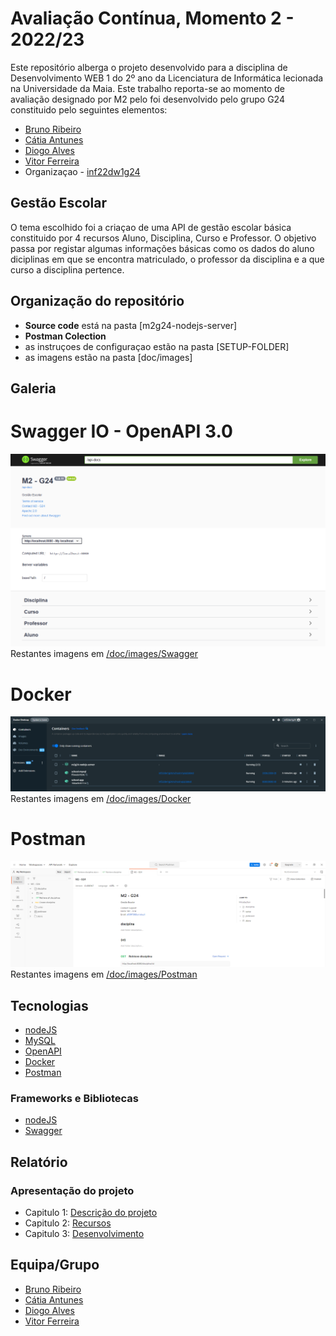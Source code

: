 # Avaliação Contínua, Momento 2 - 2022/23

Este repositório alberga o projeto desenvolvido para a disciplina de Desenvolvimento WEB 1 do 2º ano da Licenciatura de Informática lecionada na Universidade da Maia.
Este trabalho reporta-se ao momento de avaliação designado por M2 pelo foi desenvolvido pelo grupo G24 constituido pelo seguintes elementos:
* [Bruno Ribeiro](https://github.com/a040225)
* [Cátia Antunes](https://github.com/CatiaAntunes)
* [Diogo Alves](https://github.com/Diogojqalves)
* [Vitor Ferreira](https://github.com/vitorsrf)
* Organizaçao - [inf22dw1g24](https://github.com/INF22DWIG24)

## Gestão Escolar
O tema escolhido foi a criaçao de uma API de gestão escolar básica constituido por 4 recursos Aluno, Disciplina, Curso e Professor.  O objetivo passa por registar algumas informações básicas como os dados do aluno diciplinas em que se encontra matriculado,  o professor da disciplina e a que curso a disciplina pertence.

## Organização do repositório
* **Source code** está na pasta [m2g24-nodejs-server]
* **Postman Colection** 
* as instruçoes de configuraçao estão na pasta [SETUP-FOLDER]
* as imagens estão na pasta [doc/images]


## Galeria
# Swagger IO - OpenAPI 3.0
![swagger](/doc/images/Swagger/swagger_1.png "Swagger 1")
Restantes imagens em [/doc/images/Swagger](https://github.com/INF22DWIG24/ReportDW1/tree/main/doc/images/Swagger)

# Docker
![docker](/doc/images/Docker/docker_1.png "Docker 1")
Restantes imagens em [/doc/images/Docker](https://github.com/INF22DWIG24/ReportDW1/tree/main/doc/images/Docker)

# Postman
![postman](/doc/images/Postman/postman_1.png "Postman 1")
Restantes imagens em [/doc/images/Postman](https://github.com/INF22DWIG24/ReportDW1/tree/main/doc/images/Postman)

## Tecnologias
* [nodeJS](https://nodejs.org/en/)
* [MySQL](https://www.mysql.com/)
* [OpenAPI](https://swagger.io/specification/)
* [Docker](https://www.docker.com/)
* [Postman](https://www.postman.com/)

### Frameworks e Bibliotecas
* [nodeJS](https://nodejs.org/en/)
* [Swagger](https://swagger.io/)

## Relatório

### Apresentação do projeto
* Capitulo 1: [Descrição do projeto](doc/c1.md)
* Capitulo 2: [Recursos](doc/c2.md)
* Capitulo 3: [Desenvolvimento](doc/c3.md)

## Equipa/Grupo
* [Bruno Ribeiro](https://github.com/a040225)
* [Cátia Antunes](https://github.com/CatiaAntunes)
* [Diogo Alves](https://github.com/Diogojqalves)
* [Vitor Ferreira](https://github.com/vitorsrf)
